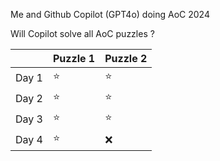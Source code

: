 Me and Github Copilot (GPT4o) doing AoC 2024

Will Copilot solve all AoC puzzles ?

|          | Puzzle 1 | Puzzle 2 |
|----------|----------|----------|
| Day 1    |       ⭐   |    ⭐      |
| Day 2    |       ⭐   |    ⭐      |
| Day 3    |       ⭐   |    ⭐      |
| Day 4    |       ⭐   |    ❌      |
